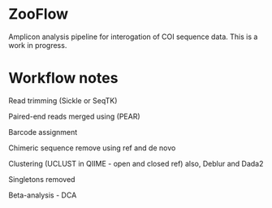 # ZooFlow
Amplicon analysis pipeline for interogation of COI sequence data. This is a work in progress.

# Workflow notes

Read trimming (Sickle or SeqTK)

Paired-end reads merged using (PEAR)

Barcode assignment

Chimeric sequence remove using ref and de novo

Clustering (UCLUST in QIIME - open and closed ref) also, Deblur and Dada2

Singletons removed

Beta-analysis - DCA
